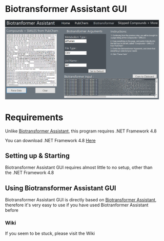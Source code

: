 # Biotransformer Assistant GUI
 
![image](./Images/Screenshot_8.png)

# Requirements
Unlike [Biotransformer Assistant](https://github.com/KuebV/Biotransformer-Assistant), this program requires .NET Framework 4.8

You can download .NET Framework 4.8 [Here](https://dotnet.microsoft.com/download/dotnet-framework/thank-you/net48-web-installer)

## Setting up & Starting
Biotransformer Assistant GUI requires almost little to no setup, other than the .NET Framework 4.8

## Using Biotransformer Assistant GUI
Biotransformer Assistant GUI is directly based on [Biotransformer Assistant](https://github.com/KuebV/Biotransformer-Assistant), therefore it's very easy to use if you have used Biotranformer Assistant before

### Wiki
If you seem to be stuck, please visit the Wiki

